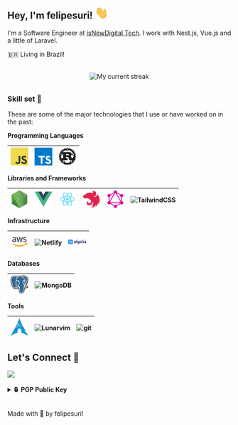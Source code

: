 ## Hey, I'm felipesuri! <img  src="https://raw.githubusercontent.com/ABSphreak/ABSphreak/master/gifs/Hi.gif" width="30px">

I'm a Software Engineer at [isNewDigital Tech](https://isnewdtech.com.br). I work with Nest.js, Vue.js and a little of Laravel.

🇧🇷 Living in Brazil!

<center style="margin: 2rem 0;">
  <img width="70%" src="https://streak-stats.demolab.com?user=felipesuri&theme=vue-dark&hide_border=true&border_radius=35&date_format=M%20j%5B%2C%20Y%5D" alt="My current streak" title="My current streak" />
</center>

### Skill set :muscle:

These are some of the major technologies that I use or have worked on in the past:

**Programming Languages**

<img alt="JS" title="JavaScript" width="40px" src="https://raw.githubusercontent.com/github/explore/master/topics/javascript/javascript.png">|<img alt="Typescript" title="Typescript" width="40px" src="https://raw.githubusercontent.com/github/explore/main/topics/typescript/typescript.png">|<img title="Rust" alt="Rust" width="40px" src="https://raw.githubusercontent.com/github/explore/main/topics/rust/rust.png">
|--|--|--|

**Libraries and Frameworks**

<img title="NodeJS" alt="NodeJS" width="40px" src="https://raw.githubusercontent.com/github/explore/master/topics/nodejs/nodejs.png">|<img title="Vue.js" alt="Vue.js" width="40px" src="https://raw.githubusercontent.com/github/explore/80688e429a7d4ef2fca1e82350fe8e3517d3494d/topics/vue/vue.png">|<img title="React" alt="React" width="40px" src="https://raw.githubusercontent.com/github/explore/master/topics/react/react.png">|<img title="NestJS" alt="NestJS" width="40px" src="https://raw.githubusercontent.com/github/explore/master/topics/nestjs/nestjs.png">|<img title="GrahpQL" alt="GraphQL" width="40px" src="https://raw.githubusercontent.com/github/explore/master/topics/graphql/graphql.png">|<img title="TailwindCSS" src="https://camo.githubusercontent.com/bdedcbc949feefecc3ff98f7e655ee8151b522e2f32196c648620f5366d909d5/68747470733a2f2f63646e2e6a7364656c6976722e6e65742f67682f64657669636f6e732f64657669636f6e2f69636f6e732f7461696c77696e646373732f7461696c77696e646373732d706c61696e2e737667" width="40px" alt="TailwindCSS">
|--|--|--|--|--|--|

**Infrastructure**

<img title="AWS" alt="AWS" width="40px" src="https://raw.githubusercontent.com/github/explore/main/topics/aws/aws.png">|<img title="Netlify" alt="Netlify" width="40px" src="https://app.netlify.com/favicon-32x32.png">|<img title="Algolia" alt="Algolia" width="40px" src="https://raw.githubusercontent.com/github/explore/main/topics/algolia/algolia.png">
|--|--|--|

**Databases**

<img title="PostgreSQL" alt="PostgreSQL" width="40px" src="https://raw.githubusercontent.com/github/explore/master/topics/postgresql/postgresql.png">|<img title="MongoDB" alt="MongoDB" width="40px" src="https://www.mongodb.com/assets/images/global/favicon.ico">
|--|--|

**Tools**

<img title="ArchLinux" alt="ArchLinux" width="40px" src="https://raw.githubusercontent.com/github/explore/master/topics/archlinux/archlinux.png">|<img title="Lunarvim" alt="Lunarvim" width="40px" src="https://www.lunarvim.org/img/lunarvim_icon.png">|<img title="git" alt="git" width="40px" src="https://camo.githubusercontent.com/fbfcb9e3dc648adc93bef37c718db16c52f617ad055a26de6dc3c21865c3321d/68747470733a2f2f7777772e766563746f726c6f676f2e7a6f6e652f6c6f676f732f6769742d73636d2f6769742d73636d2d69636f6e2e737667">
|--|--|--|

## Let's Connect :handshake:

<a href="https://linkedin.com/in/felipesuri"><img src="https://cdn2.iconfinder.com/data/icons/social-media-2285/512/1_Linkedin_unofficial_colored_svg-128.png" width="40"></a>

<details>
  <summary><b>🔒&nbsp;&nbsp;PGP&nbsp;Public&nbsp;Key</b></summary>
  <br/>

```
-----BEGIN PGP PUBLIC KEY BLOCK-----

mQGNBF+WnX8BDADvIUu/rgb0v+/xpjxe0mWXkOBWgcWuUPjw/ll3G34bRIwzI5Xf
1Q9zkTE3QrmD6Wxi5sa7rhEHnjkA4G9SqdWvGCtVuE4+//rdpSKh5lmEVRwQCvqj
BRAOXoa31+3exuaVdNmppf7v5zGY+7IKYu0bnemg29MM4swe+qJzed9CHwFhkjtK
eq/CMgbBqmn41Z2Jvqb/PQqlcIJr0AQo3zgDoGvloGXNJVxvgNVxvI8Krs9E1Ef7
lxWKoBRHQ5dKNE1fLUbt1Z5XlQAZQUC0aWsssWcwuKIvHr1XkVxrqRH4KKOsa3ln
R1gC9UKPSLoEwFrbxIhznRnS03phAYUkY2btp19O5yq8YBMqJYxT+IGZVAtRrIZ8
Knmw7A9GNZd5utu3wkiFzty/tsJ1g2/I8uWgZefxFIAfq++DC/kqx6NaMfkGMXcj
pw46eJD92o/yFkE25Yy2iDmds1b9V/FwQubjPi39m1tHv8YoqyorwuaT284F7q0I
bsNWxaX1pwRG/YsAEQEAAbQiZmVsaXBlc3VyaSA8ZmVsaXBlQGZlbGlwZXN1cmku
Y29tPokB1AQTAQoAPgIbAwULCQgHAgYVCgkICwIEFgIDAQIeAQIXgBYhBOGPFo05
gl/iDZeZUBSHMi4Zg5ACBQJjWS4zBQkFo8Q0AAoJEBSHMi4Zg5ACN+YMALDcEY4t
mnDdU2GrhKjAYqec8kQZEdhuf+EiZAv4vzBATvyRCzzXQAe4ZvBGW5XoVbK14TIl
vF/d1JJlyNq7U1+UVUhEaMQh7UyJ72I7dxKtOmBkRO1LbLH8FWRgjLaJAB/Wp1Gb
C8wyy/LUzG+yk1tBdfnymt/TZfAG1sIcKsp9UJ9ERiyeToWgKeHrUHMAdsweQTgH
s41oOAeHEHjPcTCNkgGjqASbtyFWsUmFm33RkBOUBKzT53/9vD7s2FHWzKJKpwyV
SGPWEts9tt6elz+RhjPNzVryAaL70u/dcMRiw4gYjr5kuJvdrQBKJt+UaBwI8ck8
ei9wnP/fbmDVe4JIZcmhgNC9xHhtqhKx8zpnxm+SxBeUPfIjj7vvf+MkVQ8PrUhc
DbTBP9QGHojwVuMz6c/SBFNwtqWeXkecoIamK12hxnVwk3695vgXsZS1Cp1aGId+
9xy/2aEHO+02wmkRqhFidF7OJnD/ZCZDSoCOgFOo1pCvvmIr62m/uCMsI7kBjQRf
lp1/AQwA1Pa3p9iHXntgHGFHLnGlV0llHf6Sw7yu+CcEdVBoTnimJkfgb/vrbFKp
N5q+Y/6TIJIWJmvhvZL5h2dIojzvFH1nU+zlDTCemGfcyB9ZIFjd9V4URTh1LTYj
zOqWoesr4uoEf3BF4c3tUAjitFRxb7e7XxygElnHHHbAczQPsQ2vwEhSlVLoCHky
bs8oPIkcLjwSbBg7VyTzu8DHUkLHqE5vSCLJvtjsJ/EnRhUJzfpLOoQOXy5vAbP+
HMVlhgFHcyGCQQRrFjCz/GUBR1TLDUG9lihs6bf3x3ciwjkqp6xvIeMvWIZahxOV
ckhSukXuyRyZSzCJEsdGJsBjKfRTK5sk4CzuR7YLd1XxbH/ma2INCSOcLLe6Wxz0
IZskMHJqx61DkWmgtKWcXwI/MJiV0hzf8+7IlTTeK82/ZoWIjeOlLXI4VTaxw535
XYZYeXR3eskoPNlLixtNEDWKyqiAovOJEcryV+fD/GDcM6mfsah9Lg7q9OXMTT4a
gzo4n2TnABEBAAGJAbwEGAEKACYWIQThjxaNOYJf4g2XmVAUhzIuGYOQAgUCX5ad
fwIbDAUJA8JnAAAKCRAUhzIuGYOQAqTiC/4nMsk+ByUkJGpd4jqb0wZOt8t5fs0u
jgJ96tKngLrXocCbH7vTjMfPEnOM0wJ8crzyU9M+KpbTwtGPNFUjknjaAEutQ5I8
+bzoNVx3j1Rii2SmJM+h6wiuBjoL0squd8AOj+WUCh5zCABC3iQvW/HETQ3XT1Wl
1C+u7CkpeI8IR4Ey15TkcsxWjE7oQe0bxHD2n3V+dPD6AHYyhaJl6ivE8a0HUDmM
kEh0jY6D8e8ktTXFK4eCty67GLuAtPmYbxJ9kOSZAH6b2BSOvIxgCswdsDSeuq4D
v0EN4yn+3OJcwRKQz6rXGY5tesvyfRBZvx/pfL+q6Ueyi0onT1xJfTF9xQPwfhbI
q+HRKIi6JQVlxR1wcEROWeVtaZ4Ps8a1JRCmMuWI+GjohOrAMn6MTEt7Q9aubpuz
MBX/qFkrHfQIbbj9hS5eoYGv1sSGNmL+PUT1DPMHHu38UML3fZHY+kc54rsptlty
sWJe5FRVQiIGMlmzAMU3HnPfdltOZQu2q0o=
=N9LU
-----END PGP PUBLIC KEY BLOCK-----
```
</details>
<br>

Made with :purple_heart: by felipesuri!
